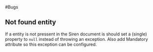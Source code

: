 #Bugs

## Not found entity
If a entity is not pressent in the Siren document is should set a (single) property to `null` instead of throwing an exception. Also add Mandatory attribute so this exception can be configured.
